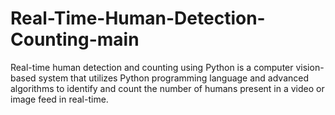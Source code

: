 # Real-Time-Human-Detection-Counting-main
 Real-time human detection and counting using Python is a computer vision-based system that utilizes Python programming language and advanced algorithms to identify and count the number of humans present in a video or image feed in real-time. 
